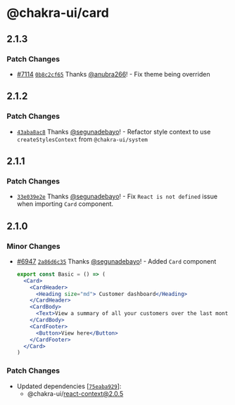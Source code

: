 # @chakra-ui/card

## 2.1.3

### Patch Changes

- [#7114](https://github.com/incmix-ui/incmix-ui/pull/7114)
  [`0b8c2cf65`](https://github.com/incmix-ui/incmix-ui/commit/0b8c2cf658d3ab5a9feecd8ceb891208ca0fe4ac)
  Thanks [@anubra266](https://github.com/anubra266)! - Fix theme being overriden

## 2.1.2

### Patch Changes

- [`43aba8ac8`](https://github.com/incmix-ui/incmix-ui/commit/43aba8ac88dc729b17ae7474b42f82642fe5a15f)
  Thanks [@segunadebayo](https://github.com/segunadebayo)! - Refactor style
  context to use `createStylesContext` from `@chakra-ui/system`

## 2.1.1

### Patch Changes

- [`33e039e2e`](https://github.com/incmix-ui/incmix-ui/commit/33e039e2e0f52bfef20eddd13005534812ccb654)
  Thanks [@segunadebayo](https://github.com/segunadebayo)! - Fix
  `React is not defined` issue when importing `Card` component.

## 2.1.0

### Minor Changes

- [#6947](https://github.com/incmix-ui/incmix-ui/pull/6947)
  [`2a86d6c35`](https://github.com/incmix-ui/incmix-ui/commit/2a86d6c353e88d86b46030a53130a062433f30b2)
  Thanks [@segunadebayo](https://github.com/segunadebayo)! - Added `Card`
  component

  ```jsx live="false"
  export const Basic = () => (
    <Card>
      <CardHeader>
        <Heading size="md"> Customer dashboard</Heading>
      </CardHeader>
      <CardBody>
        <Text>View a summary of all your customers over the last month.</Text>
      </CardBody>
      <CardFooter>
        <Button>View here</Button>
      </CardFooter>
    </Card>
  )
  ```

### Patch Changes

- Updated dependencies
  [[`75eaba929`](https://github.com/incmix-ui/incmix-ui/commit/75eaba9293e2c7d5bd6aed2037df05128f335930)]:
  - @chakra-ui/react-context@2.0.5
